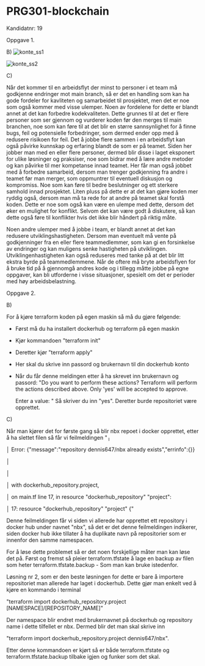 # PRG301-blockchain
Kandidatnr: 19


Oppgave 1.

B)
![konte_ss1](https://github.com/dennis647/PRG301-blockchain/assets/106619482/a2f36f61-3a73-4e9f-a9bc-3c32c7be372d)

![konte_ss2](https://github.com/dennis647/PRG301-blockchain/assets/106619482/02096550-ba99-442d-9006-e74d857a5b2f)

C)

Når det kommer til en arbeidsflyt der minst to personer i et team må godkjenne endringer mot main branch, så er det en handling som kan ha gode fordeler for kavliteten og samarbeidet til prosjektet, men det er noe som også kommer med visse ulemper. Noen av fordelene for dette er blandt annet at det kan forbedre kodekvaliteten. Dette grunnes til at det er flere personer som ser gjennom og vurderer koden før den merges til main branchen, noe som kan føre til at det blir en større sannsynlighet for å finne bugs, feil og potensielle forbedringer, som dermed ender opp med å redusere risikoen for feil.
Det å jobbe flere sammen i en arbeidsflyt kan også påvirke kunnskap og erfaring blandt de som er på teamet. Siden her jobber man med en eller flere personer, dermed blir disse i laget eksponert for ulike løsninger og praksiser, noe som bidrar med å lære andre metoder og kan påvirke til mer kompetanse innad teamet. Her får man også jobbet med å forbedre samarbeid, dersom man trenger godkjenning fra andre i teamet før man merger, som oppmuntrer til eventuell diskusjon og kompromiss. Noe som kan føre til bedre beslutninger og ett sterkere samhold innad prosjektet. Liten pluss på dette er at det kan gjøre koden mer ryddig også, dersom man må ta rede for at andre på teamet skal forstå koden. Dette er noe som også kan være en ulempe med dette, dersom det øker en mulighet for konflikt. Selvom det kan være godt å diskutere, så kan dette også føre til konflikter hvis det ikke blir håndert på riktig måte.

Noen andre ulemper med å jobbe i team, er blandt annet at det kan redusere utviklingshastigheten. Dersom man eventuelt må vente på godkjenninger fra en eller flere teammedlemmer, som kan gi en forsinkelse av endringer og kan muligens senke hastigheten på utviklingen. Utviklingenhastigheten kan også reduseres med tanke på at det blir litt ekstra byrde på teammedlemmene. Når de oftere må bryte arbeidsflyen for å bruke tid på å gjennomgå andres kode og i tillegg måtte jobbe på egne oppgaver, kan bli utforderne i visse situasjoner, spesielt om det er perioder med høy arbeidsbelastning.


Oppgave 2.

B)

For å kjøre terraform koden på egen maskin så må du gjøre følgende:
- Først må du ha installert dockerhub og terraform på egen maskin
- Kjør kommandoen "terraform init"
- Deretter kjør "terraform apply"
- Her skal du skrive inn passord og brukernavn til din dockerhub konto
- Når du får denne meldingen etter å ha skrevet inn brukernavn og passord:
"Do you want to perform these actions?
  Terraform will perform the actions described above.
  Only 'yes' will be accepted to approve.

  Enter a value: "
Så skriver du inn "yes". Deretter burde repositoriet være opprettet.


C)

Når man kjører det for første gang så blir nbx repoet i docker opprettet, etter å ha slettet filen så får vi feilmeldingen "╷

│ Error: {"message":"repository dennis647/nbx already exists","errinfo":{}}

│ 

│

│   with dockerhub_repository.project,

│   on main.tf line 17, in resource "dockerhub_repository" "project":

│   17: resource "dockerhub_repository" "project" {"

Denne feilmeldingen får vi siden vi allerede har opprettet ett repository i docker hub under navnet "nbx", så det er det denne feilmeldingen indikerer, siden docker hub ikke tillater å ha duplikate navn på repositorier som er innenfor den samme namespacen. 

For å løse dette problemet så er det noen forskjellige måter man kan løse det på. Først og fremst så pleier terraform.tfstate å lage en backup av filen som heter terraform.tfstate.backup - Som man kan bruke istedenfor. 

Løsning nr 2, som er den beste løsningen for dette er bare å importere repositoriet man allerede har laget i dockerhub. Dette gjør man enkelt ved å kjøre en kommando i terminal

"terraform import dockerhub_repository.project [NAMESPACE]/[REPOSITORY_NAME]" 

Der namespace blir endret med brukernavnet på dockerhub og repository name i dette tilfellet er nbx. Dermed blir det man skal skrive inn 

"terraform import dockerhub_repository.project dennis647/nbx".

Etter denne kommandoen er kjørt så er både terraform.tfstate og terraform.tfstate.backup tilbake igjen og funker som det skal.


